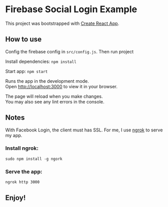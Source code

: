 # Firebase Social Login Example

This project was bootstrapped with [Create React App](https://github.com/facebook/create-react-app).

## How to use

Config the firebase config in `src/config.js`. Then run project

Install dependencies: `npm install`

Start app: `npm start`

Runs the app in the development mode.\
Open [http://localhost:3000](http://localhost:3000) to view it in your browser.

The page will reload when you make changes.\
You may also see any lint errors in the console.

## Notes

With Facebook Login, the client must has SSL. For me, I use [ngrok](https://ngrok.com/) to serve my app.

### Install ngrok:

`sudo npm install -g ngork`

### Serve the app:

`ngrok http 3000`

## Enjoy!
